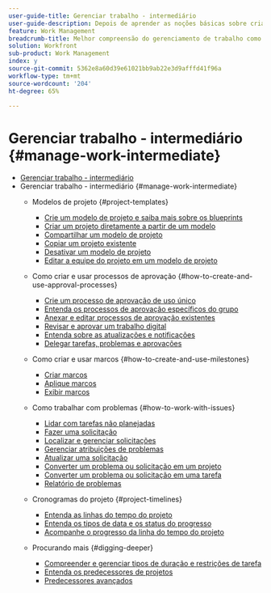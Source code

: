 ```yaml
---
user-guide-title: Gerenciar trabalho - intermediário
user-guide-description: Depois de aprender as noções básicas sobre criação, planejamento e gerenciamento de projetos, há mais algumas coisas que você deve saber para aproveitar ao máximo o Workfront.
feature: Work Management
breadcrumb-title: Melhor compreensão do gerenciamento de trabalho como uma visão geral do gerente de projeto
solution: Workfront
sub-product: Work Management
index: y
source-git-commit: 5362e8a60d39e61021bb9ab22e3d9afffd41f96a
workflow-type: tm+mt
source-wordcount: '204'
ht-degree: 65%

---
```




# Gerenciar trabalho - intermediário {#manage-work-intermediate}

+ [Gerenciar trabalho - intermediário](overview.md)
+ Gerenciar trabalho - intermediário {#manage-work-intermediate}
   + Modelos de projeto {#project-templates}
      + [Crie um modelo de projeto e saiba mais sobre os blueprints](create-a-project-template.md)
      + [Criar um projeto diretamente a partir de um modelo](create-a-project-directly-from-a-template.md)
      + [Compartilhar um modelo de projeto](share-a-project-template.md)
      + [Copiar um projeto existente](copy-an-existing-project.md)
      + [Desativar um modelo de projeto](deactivate-a-project-template.md)
      + [Editar a equipe do projeto em um modelo de projeto](edit-the-project-team-in-a-project-template.md)

   + Como criar e usar processos de aprovação {#how-to-create-and-use-approval-processes}
      + [Crie um processo de aprovação de uso único](create-a-single-use-approval-process.md)
      + [Entenda os processos de aprovação específicos do grupo](group-specific-approval-processes.md)
      + [Anexar e editar processos de aprovação existentes](attach-and-edit-existing-approval-processes.md)
      + [Revisar e aprovar um trabalho digital](review-and-approve-digital-work.md)
      + [Entenda sobre as atualizações e notificações](understand-updates-and-notifications.md)
      + [Delegar tarefas, problemas e aprovações](delegate-approvals.md)

   + Como criar e usar marcos {#how-to-create-and-use-milestones}
      + [Criar marcos](creating-milestones.md)
      + [Aplique marcos](apply-milestones.md)
      + [Exibir marcos](view-milestones.md)

   + Como trabalhar com problemas {#how-to-work-with-issues}
      + [Lidar com tarefas não planejadas](handle-unplanned-work.md)
      + [Fazer uma solicitação](make-a-request.md)
      + [Localizar e gerenciar solicitações](find-requests.md)
      + [Gerenciar atribuições de problemas](manage-issue-assignments.md)
      + [Atualizar uma solicitação](update-a-request.md)
      + [Converter um problema ou solicitação em um projeto](create-a-project-from-a-request.md)
      + [Converter um problema ou solicitação em uma tarefa](convert-issues-to-other-work-items.md)
      + [Relatório de problemas](report-on-issues.md)

   + Cronogramas do projeto {#project-timelines}
      + [Entenda as linhas do tempo do projeto](understand-project-timelines.md)
      + [Entenda os tipos de data e os status do progresso](understand-task-dates-and-progress-status.md)
      + [Acompanhe o progresso da linha do tempo do projeto](track-work-progress-from-the-project-timeline.md)

   + Procurando mais {#digging-deeper}
      + [Compreender e gerenciar tipos de duração e restrições de tarefa](understand-and-manage-duration-types-and-task-constraints.md)
      + [Entenda os predecessores de projetos](understand-cross-project-predecessors.md)
      + [Predecessores avançados](advanced-predecessors.md)
